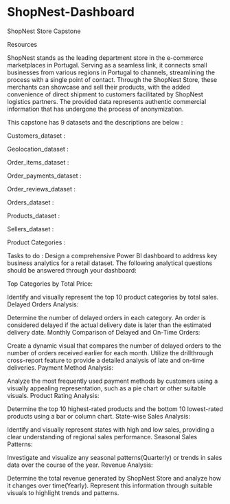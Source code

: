 # ShopNest-Dashboard
ShopNest Store Capstone


Resources

ShopNest stands as the leading department store in the e-commerce marketplaces in Portugal. Serving as a seamless link, it connects small businesses from various regions in Portugal to channels, streamlining the process with a single point of contact. Through the ShopNest Store, these merchants can showcase and sell their products, with the added convenience of direct shipment to customers facilitated by ShopNest logistics partners. The provided data represents authentic commercial information that has undergone the process of anonymization.

This capstone has 9 datasets and the descriptions are below :

Customers_dataset :



Geolocation_dataset :


Order_items_dataset :


Order_payments_dataset :


Order_reviews_dataset :


Orders_dataset :


Products_dataset :


Sellers_dataset :


Product Categories :

 

Tasks to do : 
Design a comprehensive Power BI dashboard to address key business analytics for a retail dataset. The following analytical questions should be answered through your dashboard:


Top Categories by Total Price:

Identify and visually represent the top 10 product categories by total sales.
Delayed Orders Analysis:

Determine the number of delayed orders in each category. An order is considered delayed if the actual delivery date is later than the estimated delivery date.
Monthly Comparison of Delayed and On-Time Orders:

Create a dynamic visual that compares the number of delayed orders to the number of orders received earlier for each month. Utilize the drillthrough cross-report feature to provide a detailed analysis of late and on-time deliveries.
Payment Method Analysis:

Analyze the most frequently used payment methods by customers using a visually appealing representation, such as a pie chart or other suitable visuals.
Product Rating Analysis:

Determine the top 10 highest-rated products and the bottom 10 lowest-rated products using a bar or column chart.
State-wise Sales Analysis:

Identify and visually represent states with high and low sales, providing a clear understanding of regional sales performance.
Seasonal Sales Patterns:

Investigate and visualize any seasonal patterns(Quarterly) or trends in sales data over the course of the year.
 Revenue Analysis:

Determine the total revenue generated by ShopNest Store  and analyze how it changes over time(Yearly). Represent this information through suitable visuals to highlight trends and patterns.
 
